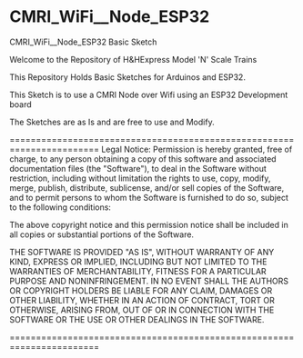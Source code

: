 # CMRI_WiFi__Node_ESP32
CMRI_WiFi__Node_ESP32 Basic Sketch 

Welcome to the Repository of H&HExpress Model 'N' Scale Trains

This Repository Holds Basic Sketches for Arduinos and ESP32.

This Sketch is to use a CMRI Node over Wifi using an ESP32 Development board


The Sketches are as Is and are free to use and Modify.

=======================================================================
Legal Notice:
Permission is hereby granted, free of charge, to any person obtaining a copy of this software and associated documentation files (the "Software"), to deal in the Software without restriction, including without limitation the rights to use, copy, modify, merge, publish, distribute, sublicense, and/or sell copies of the Software, and to permit persons to whom the Software is furnished to do so, subject to the following conditions:

The above copyright notice and this permission notice shall be included in all copies or substantial portions of the Software.

THE SOFTWARE IS PROVIDED "AS IS", WITHOUT WARRANTY OF ANY KIND, EXPRESS OR IMPLIED, INCLUDING BUT NOT LIMITED TO THE WARRANTIES OF MERCHANTABILITY, FITNESS FOR A PARTICULAR PURPOSE AND NONINFRINGEMENT. IN NO EVENT SHALL THE AUTHORS OR COPYRIGHT HOLDERS BE LIABLE FOR ANY CLAIM, DAMAGES OR OTHER LIABILITY, WHETHER IN AN ACTION OF CONTRACT, TORT OR OTHERWISE, ARISING FROM, OUT OF OR IN CONNECTION WITH THE SOFTWARE OR THE USE OR OTHER DEALINGS IN THE SOFTWARE.

=======================================================================

